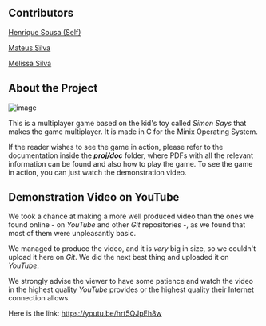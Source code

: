 ## Contributors

[Henrique Sousa (Self)](https://github.com/henriquecscode)

[Mateus Silva](https://github.com/lessthelonely)

[Melissa Silva](https://github.com/melisilva)

## About the Project

![image](https://user-images.githubusercontent.com/42583814/148079034-3b07650e-71b4-414e-9a46-b5941fa03f34.png)

This is a multiplayer game based on the kid's toy called *Simon Says* that makes the game multiplayer. It is made in C for the Minix Operating System.

If the reader wishes to see the game in action, please refer to the documentation inside the ***proj/doc*** folder, where PDFs with all the relevant information can be found and also how to play the game. To see the game in action, you can just watch the demonstration video.

## Demonstration Video on YouTube

We took a chance at making a more well produced video than the ones we found online - on _YouTube_ and other _Git_ repositories -, as we found that most of them were unpleasantly basic.

We managed to produce the video, and it is _very_ big in size, so we couldn't upload it here on _Git_. We did the next best thing and uploaded it on _YouTube_.

We strongly advise the viewer to have some patience and watch the video in the highest quality _YouTube_ provides or the highest quality their Internet connection allows.

Here is the link: https://youtu.be/hrt5QJpEh8w
